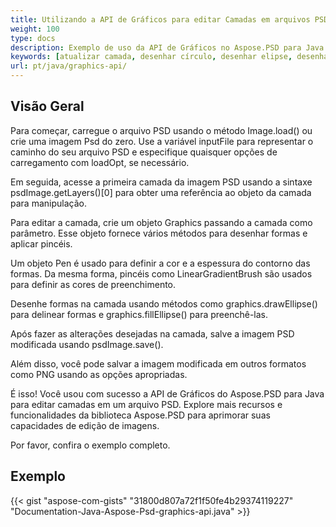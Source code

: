 ```yaml
---
title: Utilizando a API de Gráficos para editar Camadas em arquivos PSD
weight: 100
type: docs
description: Exemplo de uso da API de Gráficos no Aspose.PSD para Java
keywords: [atualizar camada, desenhar círculo, desenhar elipse, desenhar círculo preenchido, gráficos, api psd, java, exemplo de código]
url: pt/java/graphics-api/
---
```


## **Visão Geral**
Para começar, carregue o arquivo PSD usando o método Image.load() ou crie uma imagem Psd do zero. Use a variável inputFile para representar o caminho do seu arquivo PSD e especifique quaisquer opções de carregamento com loadOpt, se necessário.

Em seguida, acesse a primeira camada da imagem PSD usando a sintaxe psdImage.getLayers()[0] para obter uma referência ao objeto da camada para manipulação.

Para editar a camada, crie um objeto Graphics passando a camada como parâmetro. Esse objeto fornece vários métodos para desenhar formas e aplicar pincéis.

Um objeto Pen é usado para definir a cor e a espessura do contorno das formas. Da mesma forma, pincéis como LinearGradientBrush são usados para definir as cores de preenchimento.

Desenhe formas na camada usando métodos como graphics.drawEllipse() para delinear formas e graphics.fillEllipse() para preenchê-las.

Após fazer as alterações desejadas na camada, salve a imagem PSD modificada usando psdImage.save().

Além disso, você pode salvar a imagem modificada em outros formatos como PNG usando as opções apropriadas.

É isso! Você usou com sucesso a API de Gráficos do Aspose.PSD para Java para editar camadas em um arquivo PSD. Explore mais recursos e funcionalidades da biblioteca Aspose.PSD para aprimorar suas capacidades de edição de imagens.

Por favor, confira o exemplo completo.

## **Exemplo**
{{< gist "aspose-com-gists" "31800d807a72f1f50fe4b29374119227" "Documentation-Java-Aspose-Psd-graphics-api.java" >}}
